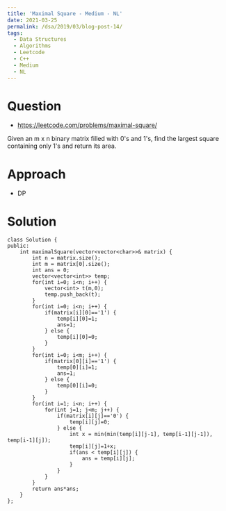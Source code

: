 ```yaml
---
title: 'Maximal Square - Medium - NL'
date: 2021-03-25
permalink: /dsa/2019/03/blog-post-14/
tags:
  - Data Structures
  - Algorithms
  - Leetcode
  - C++
  - Medium
  - NL
---
```


# Question
- https://leetcode.com/problems/maximal-square/

Given an m x n binary matrix filled with 0's and 1's, find the largest square containing only 1's and return its area.

# Approach

- DP
    
    
# Solution
```
class Solution {
public:
    int maximalSquare(vector<vector<char>>& matrix) {
        int n = matrix.size();
        int m = matrix[0].size();
        int ans = 0;
        vector<vector<int>> temp;
        for(int i=0; i<n; i++) {
            vector<int> t(m,0);
            temp.push_back(t);
        }
        for(int i=0; i<n; i++) {
            if(matrix[i][0]=='1') {
                temp[i][0]=1;
                ans=1;
            } else {
                temp[i][0]=0;
            }
        }
        for(int i=0; i<m; i++) {
            if(matrix[0][i]=='1') {
                temp[0][i]=1;
                ans=1;
            } else {
                temp[0][i]=0;
            }
        }
        for(int i=1; i<n; i++) {
            for(int j=1; j<m; j++) {
                if(matrix[i][j]=='0') {
                    temp[i][j]=0;
                } else {
                    int x = min(min(temp[i][j-1], temp[i-1][j-1]), temp[i-1][j]);
                    temp[i][j]=1+x;
                    if(ans < temp[i][j]) {
                        ans = temp[i][j];
                    }
                }
            }
        }
        return ans*ans;
    }
};
```  